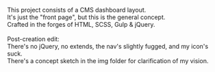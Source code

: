 This project consists of a CMS dashboard layout.<br>It's just the "front page", but this is the general concept.<br>Crafted in the forges of HTML, SCSS, Gulp & jQuery.<br><br>Post-creation edit:<br>There's no jQuery, no extends, the nav's slightly fugged, and my icon's suck.<br>There's a concept sketch in the img folder for clarification of my vision.